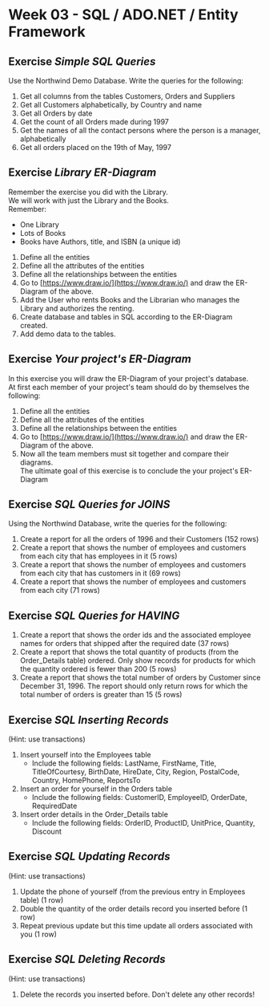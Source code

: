 # Week 03 - SQL / ADO.NET / Entity Framework

## Exercise *Simple SQL Queries*
Use the Northwind Demo Database. Write the queries for the following:  
1. Get all columns from the tables Customers, Orders and Suppliers  
2. Get all Customers alphabetically, by Country and name  
3. Get all Orders by date  
4. Get the count of all Orders made during 1997  
5. Get the names of all the contact persons where the person is a manager, alphabetically   
6. Get all orders placed on the 19th of May, 1997  

## Exercise *Library ER-Diagram*
Remember the exercise you did with the Library.  
We will work with just the Library and the Books.  
Remember:  
+ One Library  
+ Lots of Books  
+ Books have Authors, title, and ISBN (a unique id)  
1. Define all the entities  
2. Define all the attributes of the entities  
3. Define all the relationships between the entities  
4. Go to [https://www.draw.io/](https://www.draw.io/) and draw the ER-Diagram of the above.  
5. Add the User who rents Books and the Librarian who manages the Library and authorizes the renting.  
6. Create database and tables in SQL according to the ER-Diagram created.  
7. Add demo data to the tables.  


## Exercise *Your project's ER-Diagram*
In this exercise you will draw the ER-Diagram of your project's database.  
At first each member of your project's team should do by themselves the following:  
1. Define all the entities  
2. Define all the attributes of the entities  
3. Define all the relationships between the entities  
4. Go to [https://www.draw.io/](https://www.draw.io/) and draw the ER-Diagram of the above.  
5. Now all the team members must sit together and compare their diagrams.  
The ultimate goal of this exercise is to conclude the  your project's ER-Diagram  


## Exercise *SQL Queries for JOINS*
Using the Northwind Database, write the queries for the following:  
1. Create a report for all the orders of 1996 and their Customers (152 rows)  
2. Create a report that shows the number of	employees and customers from each city that has employees in it (5 rows)  
3. Create a report that shows the number of employees and customers from each city that has customers in it (69 rows)  
4. Create a report that shows the number of employees and customers from each city (71 rows)  


## Exercise *SQL Queries for HAVING*
1. Create a report that shows the order ids and the associated employee names for orders that shipped after the required date (37 rows)  
2. Create a report that shows the total quantity of products (from the Order_Details table) ordered. Only show records for products for which the quantity ordered is fewer than 200 (5 rows)  
3. Create a report that shows the total number of orders by Customer since December 31, 1996. The report should only return rows for which the total number of orders is greater than 15 (5 rows)  


## Exercise *SQL Inserting Records*
(Hint: use transactions)  
1. Insert yourself into the Employees table  
    * Include the following fields: LastName, FirstName, Title, TitleOfCourtesy, BirthDate, HireDate, City, Region, PostalCode, Country, HomePhone, ReportsTo  
2. Insert an order for yourself in the Orders table  
    * Include the following fields: CustomerID, EmployeeID, OrderDate, RequiredDate  
3. Insert order details in the Order_Details table  
    * Include the following fields: OrderID, ProductID, UnitPrice, Quantity, Discount  


## Exercise *SQL Updating Records*
(Hint: use transactions)  
1. Update the phone of yourself (from the previous entry in Employees table) (1 row)  
2. Double the quantity of the order details record you inserted before (1 row)  
3. Repeat previous update but this time update all orders associated with you (1 row)  


## Exercise *SQL Deleting Records*
(Hint: use transactions)  
1. Delete the records you inserted before. Don't delete any other records!  
